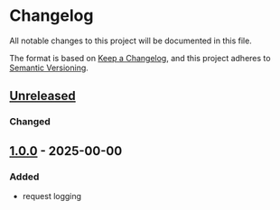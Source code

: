 # Changelog
All notable changes to this project will be documented in this file.

The format is based on [Keep a Changelog](https://keepachangelog.com/en/1.0.0/),
and this project adheres to [Semantic Versioning](https://semver.org/spec/v2.0.0.html).

## [Unreleased]
### Changed

## [1.0.0] - 2025-00-00
### Added
 - request logging

[Unreleased]: https://github.com/AymDev/ApiClientBundle/compare/v1.0.0...HEAD
[1.0.0]: https://github.com/AymDev/ApiClientBundle/releases/tag/v1.0.0

